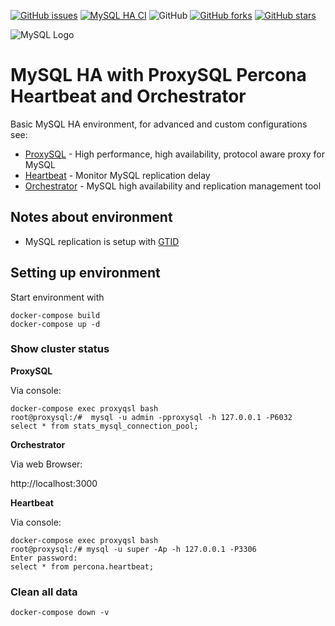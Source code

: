 [![GitHub issues](https://img.shields.io/github/issues/garutilorenzo/mysql-ha-docker)](https://github.com/garutilorenzo/mysql-ha-docker/issues)
[![MySQL HA CI](https://github.com/garutilorenzo/mysql-ha-docker/actions/workflows/ci.yml/badge.svg)](https://github.com/garutilorenzo/mysql-ha-docker/actions/workflows/ci.yml)
![GitHub](https://img.shields.io/github/license/garutilorenzo/mysql-ha-docker)
[![GitHub forks](https://img.shields.io/github/forks/garutilorenzo/mysql-ha-docker)](https://github.com/garutilorenzo/mysql-ha-docker/network)
[![GitHub stars](https://img.shields.io/github/stars/garutilorenzo/mysql-ha-docker)](https://github.com/garutilorenzo/mysql-ha-docker/stargazers)

![MySQL Logo](https://garutilorenzo.github.io/images/mysql.png)

# MySQL HA with ProxySQL Percona Heartbeat and Orchestrator

Basic MySQL HA environment, for advanced and custom configurations see:

* [ProxySQL](https://github.com/sysown/proxysql/wiki) - High performance, high availability, protocol aware proxy for MySQL
* [Heartbeat](https://www.percona.com/doc/percona-toolkit/LATEST/pt-heartbeat.html) - Monitor MySQL replication delay
* [Orchestrator](https://github.com/github/orchestrator/tree/master/docs) - MySQL high availability and replication management tool

## Notes about environment

* MySQL replication is setup with [GTID](https://dev.mysql.com/doc/refman/5.7/en/replication-gtids.html)

## Setting up environment

Start environment with

```
docker-compose build
docker-compose up -d
```

### Show cluster status

**ProxySQL**

Via console:

```
docker-compose exec proxyqsl bash
root@proxysql:/#  mysql -u admin -pproxysql -h 127.0.0.1 -P6032
select * from stats_mysql_connection_pool;
```

**Orchestrator**

Via web Browser:

http://localhost:3000

**Heartbeat**

Via console:

```
docker-compose exec proxyqsl bash
root@proxysql:/# mysql -u super -Ap -h 127.0.0.1 -P3306
Enter password:
select * from percona.heartbeat;
```
### Clean all data

```
docker-compose down -v
```
